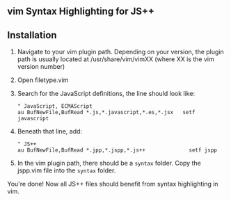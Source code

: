 vim Syntax Highlighting for JS++
---

Installation
-
1. Navigate to your vim plugin path. Depending on your version, the plugin path is usually located at /usr/share/vim/vimXX (where XX is the vim version number)
2. Open filetype.vim
3. Search for the JavaScript definitions, the line should look like:

    ```
    " JavaScript, ECMAScript
    au BufNewFile,BufRead *.js,*.javascript,*.es,*.jsx   setf javascript
    ```
4. Beneath that line, add:

    ```
    " JS++
    au BufNewFile,BufRead *.jpp,*.jspp,*.js++              setf jspp
    ```
5. In the vim plugin path, there should be a `syntax` folder. Copy the jspp.vim file into the `syntax` folder.

You're done! Now all JS++ files should benefit from syntax highlighting in vim.

